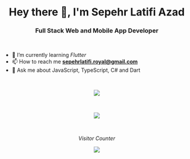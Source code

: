 
<h1 align="center">Hey there 👋, I'm Sepehr Latifi Azad</h1>

<h3 align="center">Full Stack Web and Mobile App Developer</h3>

<!--
**333pehr/333pehr** is a ✨ _special_ ✨ repository because its `README.md` (this file) appears on your GitHub profile.

Here are some ideas to get you started:

- 🔭 I’m currently working on ...
- 🌱 I’m currently learning ...
- 👯 I’m looking to collaborate on ...
- 🤔 I’m looking for help with ...
- 💬 Ask me about ...

- 😄 Pronouns: ...
- ⚡ Fun fact: ...
-->
<br/>

- 🌱 I’m currently learning *Flutter*
- 📫 How to reach me **sepehrlatifi.royal@gmail.com**
- 💬 Ask me about JavaScript, TypeScript, C# and Dart

<br/>

<p align="center">
<img align="center" src="https://github-readme-stats-git-masterrstaa-rickstaa.vercel.app/api?username=333pehr&count_private=true&show_icons=true&theme=github_dark" />
</p>

<br/>

<p align="center">
<img align="center" src="https://github-readme-stats-git-masterrstaa-rickstaa.vercel.app/api/top-langs/?username=333pehr&layout=compact&theme=github_dark" />
</p>

<br/>

<p align="center"><i>Visitor Counter</i></p>
<p align="center"> 
  <img src="https://profile-counter.glitch.me/333pehr/count.svg" />
</p>
